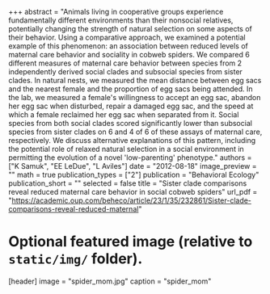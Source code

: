 +++
abstract = "Animals living in cooperative groups experience fundamentally different environments than their nonsocial relatives, potentially changing the strength of natural selection on some aspects of their behavior. Using a comparative approach, we examined a potential example of this phenomenon: an association between reduced levels of maternal care behavior and sociality in cobweb spiders. We compared 6 different measures of maternal care behavior between species from 2 independently derived social clades and subsocial species from sister clades. In natural nests, we measured the mean distance between egg sacs and the nearest female and the proportion of egg sacs being attended. In the lab, we measured a female's willingness to accept an egg sac, abandon her egg sac when disturbed, repair a damaged egg sac, and the speed at which a female reclaimed her egg sac when separated from it. Social species from both social clades scored significantly lower than subsocial species from sister clades on 6 and 4 of 6 of these assays of maternal care, respectively. We discuss alternative explanations of this pattern, including the potential role of relaxed natural selection in a social environment in permitting the evolution of a novel 'low-parenting' phenotype."
authors = ["K Samuk", "EE LeDue", "L Aviles"]
date = "2012-08-18"
image_preview = ""
math = true
publication_types = ["2"]
publication = "Behavioral Ecology"
publication_short = ""
selected = false
title = "Sister clade comparisons reveal reduced maternal care behavior in social cobweb spiders"
url_pdf = "https://academic.oup.com/beheco/article/23/1/35/232861/Sister-clade-comparisons-reveal-reduced-maternal"


# Optional featured image (relative to `static/img/` folder).
[header]
image = "spider_mom.jpg"
caption = "spider_mom"

